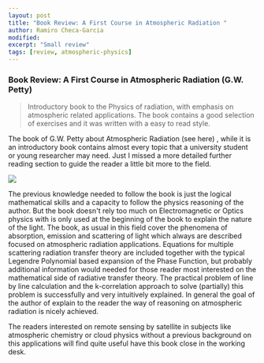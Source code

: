 ```yaml
---
layout: post
title: "Book Review: A First Course in Atmospheric Radiation "
author: Ramiro Checa-Garcia
modified:
excerpt: "Small review"
tags: [review, atmospheric-physics]
---
```



### Book Review: A First Course in Atmospheric Radiation (G.W. Petty)


> Introductory book to the Physics of radiation, with emphasis on atmospheric related applications. The book contains a good selection of exercises and it was written with a easy to read style.

The book of G.W. Petty about Atmospheric Radiation (see here) , while it is an introductory book contains almost every topic that a university student or young researcher may need. Just I missed a more detailed further reading section to guide the reader a little bit more to the field.

![](http://www.sundogpublishing.com/shop/images/41/AtmosRadCover2.jpg)

The previous knowledge needed to follow the book is just the logical mathematical skills and a capacity to follow the physics reasoning of the author. But the book doesn't rely too much on Electromagnetic or Optics physics with is only used at the beginning of the book to explain the nature of the light. The book, as usual in this field cover the phenomena of absorption, emission and scattering of light which always are described focused on atmospheric radiation applications. Equations for multiple scattering radiation transfer theory are included together with the typical Legendre Polynomial based expansion of the Phase Function, but probably additional information would needed for those reader most interested on the mathematical side of radiative transfer theory. The practical problem of line by line calculation and the k-correlation approach to solve (partially) this problem is successfully and very intuitively explained. In general the goal of the author of explain to the reader the way of reasoning on atmospheric radiation is nicely achieved.

The readers interested on remote sensing by satellite in subjects like atmospheric chemistry or cloud physics without a previous background on this applications will find quite useful have this book close in the working desk.



